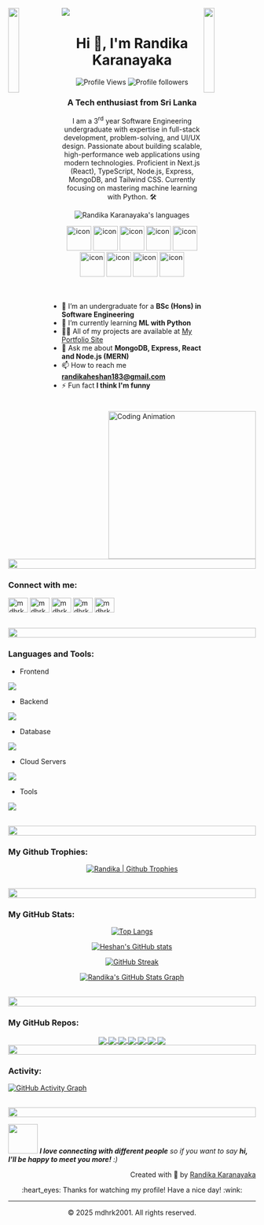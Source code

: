 ![](https://github.com/halfrost/halfrost/blob/master/icons/header_.png)
<img align="left" src="https://user-images.githubusercontent.com/65187002/144930161-2f783401-8d27-4fdf-a2f7-cc0ba32f1f1f.gif" width="21%" style="display:inline;">
<img align="right" src="https://user-images.githubusercontent.com/65187002/144930161-2f783401-8d27-4fdf-a2f7-cc0ba32f1f1f.gif" width="21%" style="display:inline;">


<h1 align="center">Hi 👋, I'm Randika Karanayaka</h1>
<p align="center">
  <img src="https://komarev.com/ghpvc/?username=mdhrk2001&label=Profile%20views&color=0e75b6&style=flat" alt="Profile Views" />
  <img alt="Profile followers" src="https://img.shields.io/github/followers/mdhrk2001">
</p>
<h3 align="center">A Tech enthusiast from Sri Lanka</h3>
<p align="center">I am a 3<sup>rd</sup> year Software Engineering undergraduate with expertise in full-stack development, problem-solving, and UI/UX design. Passionate about building scalable, high-performance web applications using modern technologies. Proficient in Next.js (React), TypeScript, Node.js, Express, MongoDB, and Tailwind CSS. Currently focusing on mastering machine learning with Python. 🛠️</p>
<p align="center">  
<img src="https://img.shields.io/badge/Languages- JavaScript | TypeScript | Python | Java | PHP | MySQL -blue.svg" alt="Randika Karanayaka's languages" />
</p>

<div align="center">
  <img src="https://techstack-generator.vercel.app/java-icon.svg" alt="icon" width="50" height="50" />
  <img src="https://techstack-generator.vercel.app/python-icon.svg" alt="icon" width="50" height="50" />
  <img src="https://techstack-generator.vercel.app/ts-icon.svg" alt="icon" width="50" height="50" />
  <img src="https://techstack-generator.vercel.app/js-icon.svg" alt="icon"width="50" height="50" />
  <img src="https://techstack-generator.vercel.app/react-icon.svg" alt="icon" width="50" height="50" />
  <img src="https://techstack-generator.vercel.app/mysql-icon.svg" alt="icon" width="50" height="50" />
  <img src="https://techstack-generator.vercel.app/restapi-icon.svg" alt="icon" width="50" height="50" />
  <img src="https://techstack-generator.vercel.app/aws-icon.svg" alt="icon" width="50" height="50" />
  <img src="https://techstack-generator.vercel.app/github-icon.svg" alt="icon" width="50" height="50" />
</div>

<img align="right" alt="Coding Animation" width="300" src="https://user-images.githubusercontent.com/74038190/229223263-cf2e4b07-2615-4f87-9c38-e37600f8381a.gif">
<br><br>

- 🔭 I’m an undergraduate for a **BSc (Hons) in Software Engineering**
- 🌱 I’m currently learning **ML with Python**
- 👨‍💻 All of my projects are available at [My Portfolio Site](https://mdhrk2001-portfolio.vercel.app/projects)
- 💬 Ask me about **MongoDB, Express, React and Node.js (MERN)**
- 📫 How to reach me **randikaheshan183@gmail.com**
- ⚡ Fun fact **I think I'm funny**
<!-- - 📄 Know about my experiences [my experiences](http://supun.traditionalme.life/#resume) -->
<br>



<img src="https://i.imgur.com/dBaSKWF.gif" height="20" width="100%">



<h3 align="left">Connect with me:</h3>
<p align="left">
<a href="https://www.linkedin.com/in/mdhrk2001/" target="blank"><img align="center" src="https://raw.githubusercontent.com/rahuldkjain/github-profile-readme-generator/master/src/images/icons/Social/linked-in-alt.svg" alt="mdhrk2001 | LinkedIn" height="30" width="40" /></a>
<a href="https://www.facebook.com/mdhrk2001" target="blank"><img align="center" src="https://raw.githubusercontent.com/rahuldkjain/github-profile-readme-generator/master/src/images/icons/Social/facebook.svg" alt="mdhrk2001 | Facebook" height="30" width="40" /></a>
<a href="https://www.instagram.com/mdhrk2001" target="blank"><img align="center" src="https://raw.githubusercontent.com/rahuldkjain/github-profile-readme-generator/master/src/images/icons/Social/instagram.svg" alt="mdhrk2001 | Instagram" height="30" width="40" /></a>
<a href="https://www.youtube.com/@mdhrk2001" target="blank"><img align="center" src="https://raw.githubusercontent.com/rahuldkjain/github-profile-readme-generator/master/src/images/icons/Social/youtube.svg" alt="mdhrk2001 | YouTube" height="30" width="40" /></a>
<a href="https://wa.me/+94701048274" target="blank"><img align="center" src="https://raw.githubusercontent.com/rahuldkjain/github-profile-readme-generator/master/src/images/icons/Social/whatsapp.svg" alt="mdhrk2001 | YouTube" height="30" width="40" /></a>
</p>
<br>



<img src="https://i.imgur.com/dBaSKWF.gif" height="20" width="100%">



<h3 align="left">Languages and Tools:</h3>

- Frontend
<p align="left">
  <a href="https://skillicons.dev">
    <img src="https://skillicons.dev/icons?i=react,nextjs,tailwind,html,css" />
  </a>
</p>

- Backend
<p align="left">
  <a href="https://skillicons.dev">
    <img src="https://skillicons.dev/icons?i=nodejs,express,firebase" />
  </a>
</p>

- Database
<p align="left">
  <a href="https://skillicons.dev">
    <img src="https://skillicons.dev/icons?i=mongodb,mysql" />
  </a>
</p>

- Cloud Servers
<p align="left">
  <a href="https://skillicons.dev">
    <img src="https://skillicons.dev/icons?i=azure,aws,firebase" />
  </a>
</p>

- Tools
<p align="left">
  <a href="https://skillicons.dev">
    <img src="https://skillicons.dev/icons?i=git,github,figma,idea,vscode,postman" />
  </a>
</p>
<br/>



<img src="https://i.imgur.com/dBaSKWF.gif" height="20" width="100%">



<h3 align="left">My Github Trophies:</h3>
<p align="center">
 <a href="https://github.com/ryo-ma/github-profile-trophy">
  <img src="https://github-profile-trophy.vercel.app/?username=mdhrk2001&layout=compact&theme=algolia" alt="Randika | Github Trophies" />
 </a>
</p>
<br>



<img src="https://i.imgur.com/dBaSKWF.gif" height="20" width="100%">



<h3 align="left">My GitHub Stats:</h3>
<div align="center">

[![Top Langs](https://github-readme-stats.vercel.app/api/top-langs/?username=mdhrk2001&layout=compact&show_icons=true&theme=algolia)](https://github.com/anuraghazra/github-readme-stats)

[![Heshan's GitHub stats](https://github-readme-stats.vercel.app/api?username=mdhrk2001&show_icons=true&show=reviews,prs_merged,prs_merged_percentage,contribs,issues&theme=algolia)](https://github.com/anuraghazra/github-readme-stats)

[![GitHub Streak](https://streak-stats.demolab.com/?user=mdhrk2001&theme=algolia&background=0d1117&hide_border=true)](https://git.io/streak-stats)

[![Randika's GitHub Stats Graph](https://github-profile-summary-cards.vercel.app/api/cards/profile-details?username=mdhrk2001&theme=radical&hide_border=true)](https://github.com/mdhrk2001/mdhrk2001)

</div>
<br>



<img src="https://i.imgur.com/dBaSKWF.gif" height="20" width="100%">



<h3 align="left">My GitHub Repos:</h3>
<div align="center">

<a href="https://github.com/mdhrk2001/my-portfolio2">
  <img align="center" src="https://github-readme-stats.vercel.app/api/pin/?username=mdhrk2001&repo=my-portfolio2&title_color=ffffff&text_color=c9cacc&icon_color=2bbc8a&bg_color=1d1f21" />
</a>

<a href="https://github.com/mdhrk2001/online-shopping-site">
  <img align="center" src="https://github-readme-stats.vercel.app/api/pin/?username=mdhrk2001&repo=online-shopping-site&title_color=ffffff&text_color=c9cacc&icon_color=2bbc8a&bg_color=1d1f21" />
</a> 

<a href="https://github.com/mdhrk2001/Volunteer-Web-Application">
  <img align="center" src="https://github-readme-stats.vercel.app/api/pin/?username=mdhrk2001&repo=Volunteer-Web-Application&title_color=ffffff&text_color=c9cacc&icon_color=2bbc8a&bg_color=1d1f21" />
</a>

<a href="https://github.com/mdhrk2001/Pet_Care_Center-website">
  <img align="center" src="https://github-readme-stats.vercel.app/api/pin/?username=mdhrk2001&repo=Pet_Care_Center-website&title_color=ffffff&text_color=c9cacc&icon_color=2bbc8a&bg_color=1d1f21" />
</a>

<a href="https://github.com/mdhrk2001/Final-Project-Coursera-HTML">
  <img align="center" src="https://github-readme-stats.vercel.app/api/pin/?username=mdhrk2001&repo=Final-Project-Coursera-HTML&title_color=ffffff&text_color=c9cacc&icon_color=2bbc8a&bg_color=1d1f21" />

<a href="https://github.com/mdhrk2001/Final-Project-Coursera-CSS">
  <img align="center" src="https://github-readme-stats.vercel.app/api/pin/?username=mdhrk2001&repo=Final-Project-Coursera-CSS&title_color=ffffff&text_color=c9cacc&icon_color=2bbc8a&bg_color=1d1f21" />
</a>

<a href="https://github.com/mdhrk2001/hotel-booking-system">
  <img align="center" src="https://github-readme-stats.vercel.app/api/pin/?username=mdhrk2001&repo=hotel-booking-system&title_color=ffffff&text_color=c9cacc&icon_color=2bbc8a&bg_color=1d1f21" />
</a>

</div>
<be>


<img src="https://i.imgur.com/dBaSKWF.gif" height="20" width="100%">



<h3 align="left">Activity:</h3>

[![GitHub Activity Graph](https://github-readme-activity-graph.vercel.app/graph?username=mdhrk2001&custom_title=Randika's%20Contribution%20Graph&bg_color=0D1117&title_color=FFFFFF&color=7F3FBF&line=7F3FBF&point=7F3FBF&area_color=FFFFFF&area=true)](https://github.com/Ashutosh00710/github-readme-activity-graph)

<br>



<img src="https://i.imgur.com/dBaSKWF.gif" height="20" width="100%">



<img src="https://media.giphy.com/media/LnQjpWaON8nhr21vNW/giphy.gif" width="60"> <em><b>I love connecting with different people</b> so if you want to say <b>hi, I'll be happy to meet you more!</b> :)</em>
<br>
<p align="right" > Created with 🧡 by <a href="https://wa.me/+94701048274">Randika Karanayaka</a></p>

<div align="center">
  :heart_eyes: Thanks for watching my profile! Have a nice day! :wink: <br/>
</div>

------

<div align="center">
  &copy; 2025 mdhrk2001. All rights reserved.
</div>

